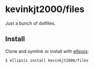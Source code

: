 # kevinkjt2000/files
Just a bunch of dotfiles.

## Install
Clone and symlink or install with [ellipsis][ellipsis]:

```
$ ellipsis install kevinkjt2000/files
```

[ellipsis]: http://ellipsis.sh
